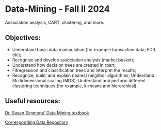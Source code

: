 # Data-Mining - Fall II 2024
Association analysis, CART, clustering, and more.

## Objectives:
- Understand basic data manipulation (for example transaction data; FDR, etc); 
- Recognize and develop association analysis (market basket);
- Understand how decision trees are created in rpart;
- Fitregression and classification trees and interpret the results;
- Recognize, build, and explain nearest neighbor algorithms; 
Understand Multidimensional scaling (MDS); 
Understand and perform different clustering techniques (for example, k-means and hierarchical)

## Useful resources:
[Dr. Susan Simmons' Data Mining textbook](https://sjsimmo2.github.io/DataMining-Fall/)

[Corresponding Data Repository](https://github.com/sjsimmo2/DataMining-Fall)
